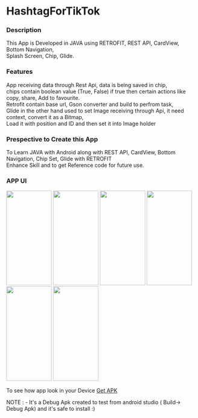# HashtagForTikTok

<h3>Description</h3>

This App is Developed in JAVA using RETROFIT, REST API, CardView, Bottom Navigation,<br>
Splash Screen, Chip, Glide.

<h3>Features</h3>

App receiving data through Rest Api, data is being saved in chip,<br>
chips contain boolean value (True, False) if true then certain actions like copy, share, Add to favourite.<br>
Retrofit contain base url, Gson converter and build to perfrom task,<br>
Glide in the other hand used to set Image receiving through Api, it need context, convert it as a Bitmap,<br>
Load it with position and ID and then set it into Image holder

<h3>Prespective to Create this App</h3>

To Learn JAVA with Android along with REST API, CardView, Bottom Navigation, Chip Set, Glide with RETROFIT<br>
Enhance Skill and to get Reference code for future use.

<h3>APP UI</h3>

<img src="https://user-images.githubusercontent.com/80971603/120969174-786f3b00-c787-11eb-9e19-26ac2db9f192.jpg" width="120px" height="250px"/>
<img src="https://user-images.githubusercontent.com/80971603/120969201-8329d000-c787-11eb-8af3-6569879558ce.jpg" width="120px" height="250px"/>
<img src="https://user-images.githubusercontent.com/80971603/120969270-95a40980-c787-11eb-985c-57d7a0547ab2.jpg" width="120px" height="250px"/>
<img src="https://user-images.githubusercontent.com/80971603/120969312-a3f22580-c787-11eb-8a97-5e283112c264.jpg" width="120px" height="250px"/>
<img src="https://user-images.githubusercontent.com/80971603/120969360-b2404180-c787-11eb-9975-2cf05f4becbf.jpg" width="120px" height="250px"/>
<img src="https://user-images.githubusercontent.com/80971603/120969408-bf5d3080-c787-11eb-8dc3-11b697fae6e4.jpg" width="120px" height="250px"/>

To see how app look in your Device <a href="https://drive.google.com/file/d/1luhscsPMkdYyOTDdSURGfeEIdxfg1ofn/view?usp=sharing">Get APK</a>

NOTE : - It's a Debug Apk created to test from android studio ( Build-> Debug Apk) and it's safe to install :)
